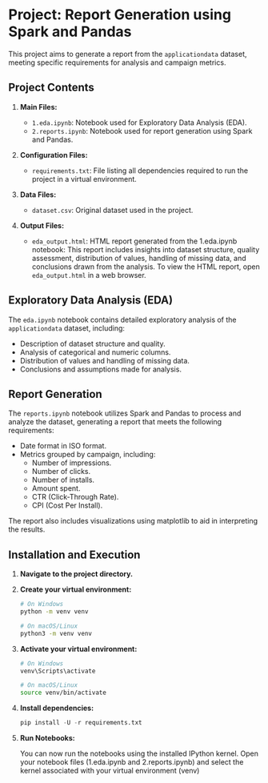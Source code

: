 # Project: Report Generation using Spark and Pandas

This project aims to generate a report from the `applicationdata` dataset, meeting specific requirements for analysis and campaign metrics.

## Project Contents

1. **Main Files:**
   - `1.eda.ipynb`: Notebook used for Exploratory Data Analysis (EDA).
   - `2.reports.ipynb`: Notebook used for report generation using Spark and Pandas.

2. **Configuration Files:**
   - `requirements.txt`: File listing all dependencies required to run the project in a virtual environment.

3. **Data Files:**
   - `dataset.csv`: Original dataset used in the project.

4. **Output Files:**
   - `eda_output.html`: HTML report generated from the 1.eda.ipynb notebook: This report includes insights into dataset structure, quality assessment, distribution of values, handling of missing data, and conclusions drawn from the analysis.
   To view the HTML report, open `eda_output.html` in a web browser.

## Exploratory Data Analysis (EDA)

The `eda.ipynb` notebook contains detailed exploratory analysis of the `applicationdata` dataset, including:

- Description of dataset structure and quality.
- Analysis of categorical and numeric columns.
- Distribution of values and handling of missing data.
- Conclusions and assumptions made for analysis.

## Report Generation

The `reports.ipynb` notebook utilizes Spark and Pandas to process and analyze the dataset, generating a report that meets the following requirements:

- Date format in ISO format.
- Metrics grouped by campaign, including:
  - Number of impressions.
  - Number of clicks.
  - Number of installs.
  - Amount spent.
  - CTR (Click-Through Rate).
  - CPI (Cost Per Install).

The report also includes visualizations using matplotlib to aid in interpreting the results.

## Installation and Execution

1. **Navigate to the project directory.**

2. **Create your virtual environment:**

   ```bash
   # On Windows
   python -m venv venv

   # On macOS/Linux
   python3 -m venv venv

2. **Activate your virtual environment:**

   ```bash
   # On Windows
   venv\Scripts\activate

   # On macOS/Linux
   source venv/bin/activate

3. **Install dependencies:**
   ```python
   pip install -U -r requirements.txt

4. **Run Notebooks:**

   You can now run the notebooks using the installed IPython kernel. 
   Open your notebook files (1.eda.ipynb and 2.reports.ipynb) and select the kernel associated with your virtual environment (venv)